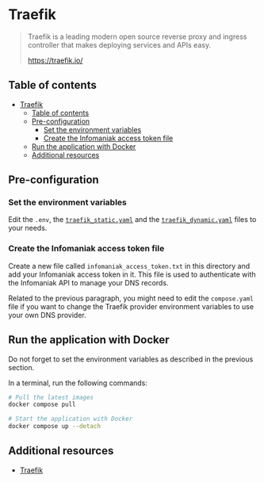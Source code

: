 # Traefik

> Traefik is a leading modern open source reverse proxy and ingress controller
> that makes deploying services and APIs easy.
>
> <https://traefik.io/>

## Table of contents

- [Traefik](#traefik)
  - [Table of contents](#table-of-contents)
  - [Pre-configuration](#pre-configuration)
    - [Set the environment variables](#set-the-environment-variables)
    - [Create the Infomaniak access token file](#create-the-infomaniak-access-token-file)
  - [Run the application with Docker](#run-the-application-with-docker)
  - [Additional resources](#additional-resources)

## Pre-configuration

### Set the environment variables

Edit the `.env`, the [`traefik_static.yaml`](./traefik_static.yaml) and the
[`traefik_dynamic.yaml`](./traefik_dynamic.yaml) files to your needs.

### Create the Infomaniak access token file

Create a new file called `infomaniak_access_token.txt` in this directory and add
your Infomaniak access token in it. This file is used to authenticate with the
Infomaniak API to manage your DNS records.

Related to the previous paragraph, you might need to edit the `compose.yaml`
file if you want to change the Traefik provider environment variables to use
your own DNS provider.

## Run the application with Docker

Do not forget to set the environment variables as described in the previous
section.

In a terminal, run the following commands:

```bash
# Pull the latest images
docker compose pull

# Start the application with Docker
docker compose up --detach
```

## Additional resources

- [Traefik](https://traefik.io/)
